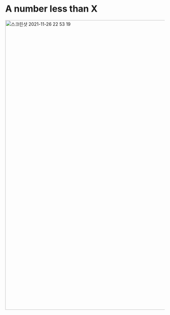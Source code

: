 # A number less than X

<img width="915" alt="스크린샷 2021-11-26 22 53 19" src="https://user-images.githubusercontent.com/80348069/143657491-edb88757-ec94-4d36-baee-09936b7beaac.png">
